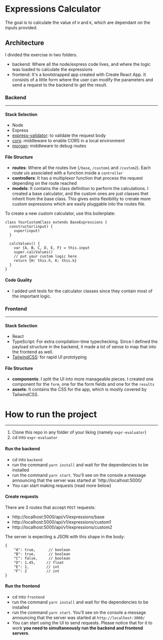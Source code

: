 # Expressions Calculator
The goal is to calculate the value of `H` and `K`, which are dependant on the inputs provided.

## Architecture

I divided the exercise in two folders.
- backend: Where all the node/express code lives, and where the logic was loaded to calculate the expressions
- frontend: It's a bootstrapped app created with Create React App. It consists of a little form where the user can modify the parameters and send a request to the backend to get the result.

### Backend
---
#### Stack Selection
- Node
- Express
- [express-validator](https://express-validator.github.io/docs/): to validate the request body
- [cors](https://www.npmjs.com/package/cors): middleware to enable CORS in a local environment
- [morgan](https://github.com/expressjs/morgan): middleware to debug routes

#### File Structure
- **routes**: Where all the routes live (`/base`, `/custom1` and `/custom2`). Each route uis associated with a function inside a `controller`
- **controllers**: It has a multiplexor function that process the request depending on the route reached
- **models**: It contains the class definition to perform the calculations. I created a base calculator, and the custom ones are just classes thet inherit from the base class. This gives extra flexibility to crerate more custom expressions which are easily pluggable into the routes file.

To create a new custom calculator, use this boilerplate:

```
class YourCustomClass extends BaseExpressions {
  constructor(input) {
    super(input)
  }

  calcValues() {
    var {A, B, C, D, E, F} = this.input
    super.calcValues()
    // put your custom logic here
    return {H: this.h, K: this.k}
  }
}
```

#### Code Quality
- I added unit tests for the calculator classes since they contain most of the important logic.


### Frontend
---
#### Stack Selection
- React
- TypeScript: For extra compilation-time typechecking. Since I defined the payload structure in the backend, it made a lot of sense to map that into the frontend as well.
- [TailwindCSS](https://tailwindcss.com/): for rapid UI prototyping

#### File Structure
- **components**: I split the UI into more manageable pieces. I created one component for the `form`, one for the form fields and one for the `results`
- **assets**: It contains the CSS for the app, which is mostly covered by TailwindCSS.

# How to run the project
---

1. Clone this repo in any folder of your liking (namely `expr-evaluator`)
2. cd into `expr-evaluator`

#### Run the backend
- cd into `backend`
- run the command `yarn install` and wait for the dependencies to be installed
- run the command `yarn start`. You'll see on the console a message announcing that the server was started at `http://localhost:5000/
- You can start making requests (read more below)

#### Create requests
There are 3 routes that accept `POST` requests:
- http://localhost:5000/api/v1/expressions/base
- http://localhost:5000/api/v1/expressions/custom1
- http://localhost:5000/api/v1/expressions/custom2

The server is expecting a JSON with this shape in the body:
```
{
	"A": true,      // boolean
	"B": true,      // boolean
	"C": false,     // boolean
	"D": 1.45,     // float
	"E": 1,        // int
	"F": 2         // int
}
```

#### Run the frontend
- cd into `frontend`
- run the command `yarn install` and wait for the dependencies to be installed
- run the command `yarn start`. You'll see on the console a message announcing that the server was started at `http://localhost:3000/`
- You can start using the UI to send requests. Please notice that for it to work **you need to simultaneously run the backend and frontend servers**.



